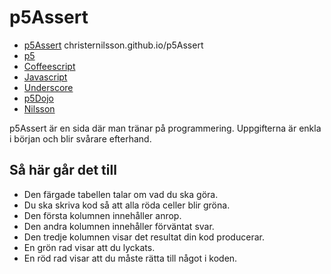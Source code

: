 # p5Assert

 - [p5Assert](https://christernilsson.github.io/p5Assert) christernilsson.github.io/p5Assert
 - [p5](https://p5js.org/reference) 
 - [Coffeescript](http://coffeescript.org)
 - [Javascript](https://www.w3schools.com/js)
 - [Underscore](http://underscorejs.org)
 - [p5Dojo](https://christernilsson.github.io/p5Dojo) 
 - [Nilsson](https://github.com/ChristerNilsson/Nilsson/blob/master/README.md)

p5Assert är en sida där man tränar på programmering.
Uppgifterna är enkla i början och blir svårare efterhand. 

## Så här går det till

- Den färgade tabellen talar om vad du ska göra.
- Du ska skriva kod så att alla röda celler blir gröna.
- Den första kolumnen innehåller anrop. 
- Den andra kolumnen innehåller förväntat svar.
- Den tredje kolumnen visar det resultat din kod producerar.
- En grön rad visar att du lyckats.
- En röd rad visar att du måste rätta till något i koden.
